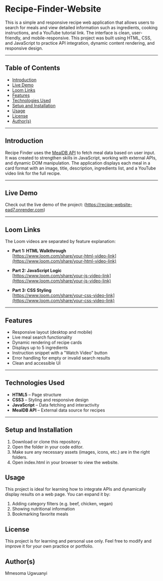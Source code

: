 # Recipe-Finder-Website

This is a simple and responsive recipe web application that allows users to search for meals and view detailed information such as ingredients, cooking instructions, and a YouTube tutorial link. The interface is clean, user-friendly, and mobile-responsive. This project was built using HTML, CSS, and JavaScript to practice API integration, dynamic content rendering, and responsive design.

---

## Table of Contents

- [Introduction](#introduction)
- [Live Demo](#live-demo)
- [Loom Links](#loom-links)
- [Features](#features)
- [Technologies Used](#technologies-used)
- [Setup and Installation](#setup-and-installation)
- [Usage](#usage)
- [License](#license)
- [Author(s)](#authors)

---

## Introduction

Recipe Finder uses the [MealDB API](https://www.themealdb.com/) to fetch meal data based on user input. It was created to strengthen skills in JavaScript, working with external APIs, and dynamic DOM manipulation. The application displays each meal in a card format with an image, title, description, ingredients list, and a YouTube video link for the full recipe.

---

## Live Demo

Check out the live demo of the project: (https://recipe-website-ead7.onrender.com)

---

## Loom Links

The Loom videos are separated by feature explanation:

- **Part 1: HTML Walkthrough**  
  [https://www.loom.com/share/your-html-video-link](https://www.loom.com/share/your-html-video-link)

- **Part 2: JavaScript Logic**  
  [https://www.loom.com/share/your-js-video-link](https://www.loom.com/share/your-js-video-link)

- **Part 3: CSS Styling**  
  [https://www.loom.com/share/your-css-video-link](https://www.loom.com/share/your-css-video-link)

---

## Features

- Responsive layout (desktop and mobile)
- Live meal search functionality
- Dynamic rendering of recipe cards
- Displays up to 5 ingredients
- Instruction snippet with a "Watch Video" button
- Error handling for empty or invalid search results
- Clean and accessible UI

---

## Technologies Used

- **HTML5** – Page structure
- **CSS3** – Styling and responsive design
- **JavaScript** – Data fetching and interactivity
- **MealDB API** – External data source for recipes

---

## Setup and Installation

1. Download or clone this repository.
2. Open the folder in your code editor.
3. Make sure any necessary assets (images, icons, etc.) are in the right folders.
4. Open index.html in your browser to view the website.

## Usage
This project is ideal for learning how to integrate APIs and dynamically display results on a web page. You can expand it by:

1. Adding category filters (e.g. beef, chicken, vegan)
2. Showing nutritional information
3. Bookmarking favorite meals

## License

This project is for learning and personal use only. Feel free to modify and improve it for your own practice or portfolio.

## Author(s)

Mmesoma Ugwuanyi

